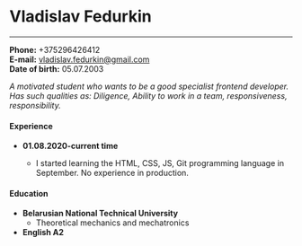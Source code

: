 # Vladislav Fedurkin
*** 
**Phone:** +375296426412  
**E-mail:** vladislav.fedurkin@gmail.com  
**Date of birth:** 05.07.2003  

_A motivated student who wants to be a good specialist frontend developer. Has such qualities as: Diligence, Ability to work in a team, responsiveness, responsibility._   
#### Experience
- **01.08.2020-current time**

    - I started learning the HTML, CSS, JS, Git programming language in September. No experience in production.  
#### Education
- **Belarusian National Technical University**
    - Theoretical mechanics and mechatronics
- **English A2**
